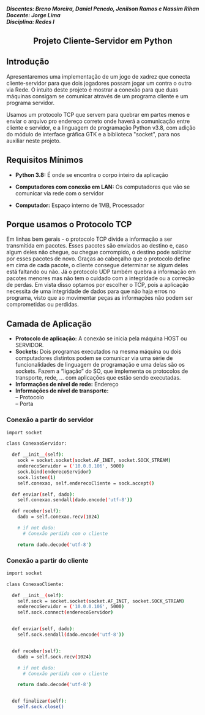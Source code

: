 
<html>
<body>
  
<h5>
  Discentes: Breno Moreira, Daniel Penedo, Jenilson Ramos e Nassim Rihan <br>
  Docente: Jorge Lima <br>
  Disciplina: Redes I <br>
</h5>
<h2 align="center"> Projeto Cliente-Servidor em Python </h2>
  
## Introdução
<p>Apresentaremos uma implementação de um jogo de xadrez que conecta cliente-servidor para que dois jogadores possam jogar um contra o outro via Rede. O intuito deste projeto é mostrar a conexão para que duas máquinas consigam se comunicar através de um programa cliente e um programa servidor.
</p>
  
<p>Usamos um protocolo TCP que servem para quebrar em partes menos e enviar o arquivo pro endereço correto onde haverá a comunicação entre cliente e servidor, e a linguagem de programação Python v3.8, com adição do módulo de interface gráfica GTK e a biblioteca "socket", para nos auxiliar neste projeto. 
</p>  

## Requisitos Mínimos
- **Python 3.8:** É onde se encontra o corpo inteiro da aplicação

- **Computadores com conexão em LAN:** Os computadores que vão se comunicar via rede com o servidor
  
- **Computador:** Espaço interno de 1MB, Processador   

## Porque usamos o Protocolo TCP 

<p>Em linhas bem gerais - o protocolo TCP divide a informação a ser transmitida em pacotes. Esses pacotes são enviados ao destino e, caso algum deles não chegue, ou chegue corrompido, o destino pode solicitar por esses pacotes de novo. Graças ao cabeçalho que o protocolo define em cima de cada pacote, o cliente consegue determinar se algum deles está faltando ou não. Já o protocolo UDP também quebra a informação em pacotes menores mas não tem o cuidado com a integridade ou a correção de perdas. Em vista disso optamos por escolher o TCP, pois a aplicação necessita de uma integridade de dados para que não haja erros no programa, visto que ao movimentar peças as informações não podem ser comprometidas ou perdidas.
</p>
  
## Camada de Aplicação 

 - **Protocolo de aplicação:** A conexão se inicia pela máquina HOST ou SERVIDOR. 
 - **Sockets:** Dois programas executados na mesma máquina ou dois computadores distintos podem se comunicar via uma série de funcionalidades de linguagem de programação e uma delas são os sockets.  Fazem a “ligação” do SO, que implementa os protocolos de transporte, rede, ... com aplicações que estão sendo executadas.
- **Informações de nível de rede:** Endereço
- **Informações de nível de transporte:**
      <br>– Protocolo
      <br>– Porta
  
### Conexão a partir do servidor

```sh
import socket

class ConexaoServidor:

  def __init__(self):
    sock = socket.socket(socket.AF_INET, socket.SOCK_STREAM)
    enderecoServidor = ('10.0.0.106', 5000)
    sock.bind(enderecoServidor)
    sock.listen(1)
    self.conexao, self.enderecoCliente = sock.accept()

  def enviar(self, dado):
    self.conexao.sendall(dado.encode('utf-8'))

  def receber(self):
    dado = self.conexao.recv(1024)

    # if not dado:
      # Conexão perdida com o cliente

    return dado.decode('utf-8')
```

  
### Conexão a partir do cliente

```sh
import socket

class ConexaoCliente:

  def __init__(self):
    self.sock = socket.socket(socket.AF_INET, socket.SOCK_STREAM)
    enderecoServidor = ('10.0.0.106', 5000)
    self.sock.connect(enderecoServidor)


  def enviar(self, dado):
    self.sock.sendall(dado.encode('utf-8'))


  def receber(self):
    dado = self.sock.recv(1024)

    # if not dado:
      # Conexão perdida com o cliente

    return dado.decode('utf-8')


  def finalizar(self):
    self.sock.close()
```
  
</body>
</html>
